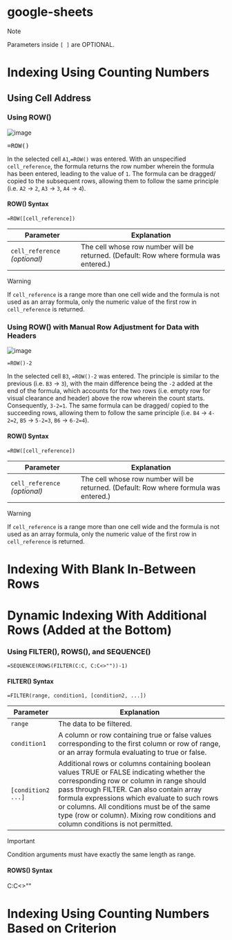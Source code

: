 # google-sheets

> [!NOTE]
> Parameters inside `[ ]` are OPTIONAL.

# Indexing Using Counting Numbers

## Using Cell Address

### Using ROW()

![image](https://github.com/user-attachments/assets/b25eeb86-833a-481f-9054-af2e5ddcb9b8)

<kbd> =ROW() </kbd>

In the selected cell `A1`,`=ROW()` was entered. With an unspecified `cell_reference`, the formula returns the row number wherein the formula has been entered, leading to the value of `1`. The formula can be dragged/ copied to the subsequent rows, allowing them to follow the same principle (i.e. `A2` → `2`, `A3` → `3`, `A4` → `4`).

#### ROW() Syntax

```
=ROW([cell_reference])
```
|Parameter| Explanation |
| -------- | ----------- |
| `cell_reference` *(optional)* | The cell whose row number will be returned. (Default: Row where formula was entered.) |

> [!WARNING]
> If `cell_reference` is a range more than one cell wide and the formula is not used as an array formula, only the numeric value of the first row in `cell_reference` is returned.

### Using ROW() with Manual Row Adjustment for Data with Headers
![image](https://github.com/user-attachments/assets/445f926f-11a4-4f0b-8fed-a8b719031bd1)
```
=ROW()-2
```
In the selected cell `B3`, `=ROW()-2` was entered. The principle is similar to the previous (i.e. `B3` → `3`), with the main difference being the `-2` added at the end of the formula, which accounts for the two rows (i.e. empty row for visual clearance and header) above the row wherein the count starts. Consequently, `3-2=1`. The same formula can be dragged/ copied to the succeeding rows, allowing them to follow the same principle (i.e. `B4` → `4-2=2`, `B5` → `5-2=3`, `B6` → `6-2=4`).

#### ROW() Syntax

```
=ROW([cell_reference])
```
|Parameter| Explanation |
| -------- | ----------- |
| `cell_reference` *(optional)* | The cell whose row number will be returned. (Default: Row where formula was entered.) |

> [!WARNING]
> If `cell_reference` is a range more than one cell wide and the formula is not used as an array formula, only the numeric value of the first row in `cell_reference` is returned.

# Indexing With Blank In-Between Rows 

# Dynamic Indexing With Additional Rows (Added at the Bottom)

### Using FILTER(), ROWS(), and SEQUENCE()

```
=SEQUENCE(ROWS(FILTER(C:C, C:C<>""))-1)
```

#### FILTER() Syntax
```
=FILTER(range, condition1, [condition2, ...])
```

|Parameter| Explanation |
| -------- | ----------- |
`range` | The data to be filtered. |
`condition1` | A column or row containing true or false values corresponding to the first column or row of range, or an array formula evaluating to true or false. |
`[condition2 ...]` | Additional rows or columns containing boolean values TRUE or FALSE indicating whether the corresponding row or column in range should pass through FILTER. Can also contain array formula expressions which evaluate to such rows or columns. All conditions must be of the same type (row or column). Mixing row conditions and column conditions is not permitted. |

> [!IMPORTANT]
> Condition arguments must have exactly the same length as range.

#### ROWS() Syntax


C:C<>""

# Indexing Using Counting Numbers Based on Criterion 